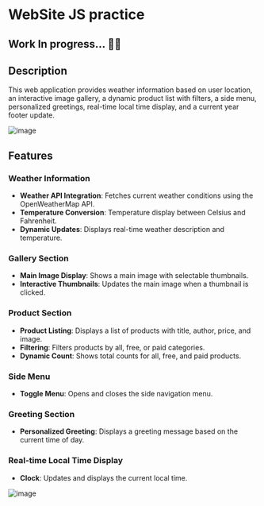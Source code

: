 # WebSite JS practice

## Work In progress...  :man_mechanic:
## Description
This web application provides weather information based on user location, an interactive image gallery, a dynamic product list with filters, a side menu, personalized greetings, real-time local time display, and a current year footer update.

![image](https://github.com/Patricksoares100/WebSite-JS-practice/assets/114529771/423af223-45e3-4f09-b94f-effdb5474d23)

## Features

### Weather Information
- **Weather API Integration**: Fetches current weather conditions using the OpenWeatherMap API.
- **Temperature Conversion**: Temperature display between Celsius and Fahrenheit.
- **Dynamic Updates**: Displays real-time weather description and temperature.

### Gallery Section
- **Main Image Display**: Shows a main image with selectable thumbnails.
- **Interactive Thumbnails**: Updates the main image when a thumbnail is clicked.

### Product Section
- **Product Listing**: Displays a list of products with title, author, price, and image.
- **Filtering**: Filters products by all, free, or paid categories.
- **Dynamic Count**: Shows total counts for all, free, and paid products.

### Side Menu
- **Toggle Menu**: Opens and closes the side navigation menu.

### Greeting Section
- **Personalized Greeting**: Displays a greeting message based on the current time of day.

### Real-time Local Time Display
- **Clock**: Updates and displays the current local time.


![image](https://github.com/Patricksoares100/WebSite-JS-practice/assets/114529771/6d0bc005-eba0-4f68-bbc6-fcccb20cf5e1)

